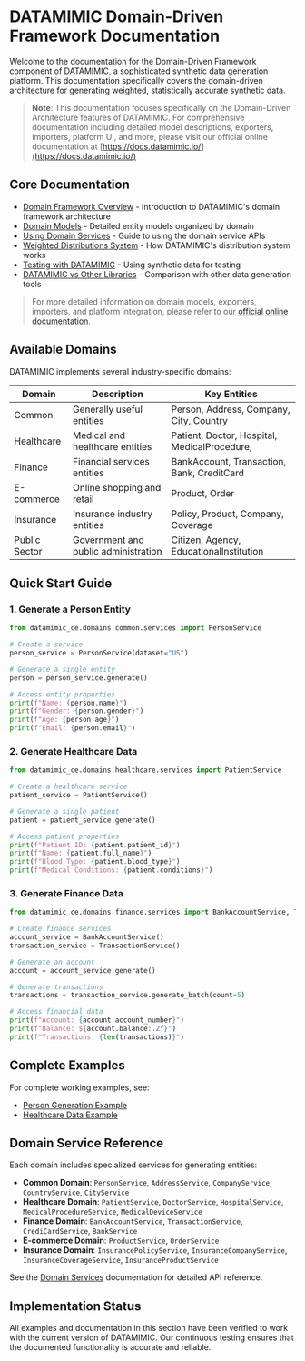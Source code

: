 # DATAMIMIC Domain-Driven Framework Documentation

Welcome to the documentation for the Domain-Driven Framework component of DATAMIMIC, a sophisticated synthetic data generation platform. This documentation specifically covers the domain-driven architecture for generating weighted, statistically accurate synthetic data.

> **Note**: This documentation focuses specifically on the Domain-Driven Architecture features of DATAMIMIC. For comprehensive documentation including detailed model descriptions, exporters, importers, platform UI, and more, please visit our official online documentation at [https://docs.datamimic.io/](https://docs.datamimic.io/)

## Core Documentation

- [Domain Framework Overview](domain_overview.md) - Introduction to DATAMIMIC's domain framework architecture
- [Domain Models](domain_models.md) - Detailed entity models organized by domain
- [Using Domain Services](domain_services.md) - Guide to using the domain service APIs
- [Weighted Distributions System](weighted_distributions.md) - How DATAMIMIC's distribution system works
- [Testing with DATAMIMIC](testing_with_datamimic.md) - Using synthetic data for testing
- [DATAMIMIC vs Other Libraries](comparison.md) - Comparison with other data generation tools

> For more detailed information on domain models, exporters, importers, and platform integration, please refer to our [official online documentation](https://docs.datamimic.io/).

## Available Domains

DATAMIMIC implements several industry-specific domains:

| Domain        | Description                                 | Key Entities                                        |
|---------------|---------------------------------------------|-----------------------------------------------------|
| Common        | Generally useful entities                   | Person, Address, Company, City, Country             |
| Healthcare    | Medical and healthcare entities             | Patient, Doctor, Hospital, MedicalProcedure,        |
| Finance       | Financial services entities                 | BankAccount, Transaction, Bank, CreditCard          |
| E-commerce    | Online shopping and retail                  | Product, Order                                      |
| Insurance     | Insurance industry entities                 | Policy, Product, Company, Coverage                  |
| Public Sector | Government and public administration        | Citizen, Agency, EducationalInstitution             |

## Quick Start Guide

### 1. Generate a Person Entity

```python
from datamimic_ce.domains.common.services import PersonService

# Create a service
person_service = PersonService(dataset="US")

# Generate a single entity
person = person_service.generate()

# Access entity properties
print(f"Name: {person.name}")
print(f"Gender: {person.gender}")
print(f"Age: {person.age}")
print(f"Email: {person.email}")
```

### 2. Generate Healthcare Data

```python
from datamimic_ce.domains.healthcare.services import PatientService

# Create a healthcare service
patient_service = PatientService()

# Generate a single patient
patient = patient_service.generate()

# Access patient properties
print(f"Patient ID: {patient.patient_id}")
print(f"Name: {patient.full_name}")
print(f"Blood Type: {patient.blood_type}")
print(f"Medical Conditions: {patient.conditions}")
```

### 3. Generate Finance Data

```python
from datamimic_ce.domains.finance.services import BankAccountService, TransactionService

# Create finance services
account_service = BankAccountService()
transaction_service = TransactionService()

# Generate an account
account = account_service.generate()

# Generate transactions
transactions = transaction_service.generate_batch(count=5)

# Access financial data
print(f"Account: {account.account_number}")
print(f"Balance: ${account.balance:.2f}")
print(f"Transactions: {len(transactions)}")
```

## Complete Examples

For complete working examples, see:

- [Person Generation Example](../examples/person_generation.md)
- [Healthcare Data Example](../examples/healthcare_generation.md)

## Domain Service Reference

Each domain includes specialized services for generating entities:

- **Common Domain**: `PersonService`, `AddressService`, `CompanyService`, `CountryService`, `CityService`
- **Healthcare Domain**: `PatientService`, `DoctorService`, `HospitalService`, `MedicalProcedureService`, `MedicalDeviceService`
- **Finance Domain**: `BankAccountService`, `TransactionService`, `CrediCardService`, `BankService`
- **E-commerce Domain**: `ProductService`, `OrderService`
- **Insurance Domain**: `InsurancePolicyService`, `InsuranceCompanyService`, `InsuranceCoverageService`, `InsuranceProductService`

See the [Domain Services](domain_services.md) documentation for detailed API reference.

## Implementation Status

All examples and documentation in this section have been verified to work with the current version of DATAMIMIC. Our continuous testing ensures that the documented functionality is accurate and reliable. 